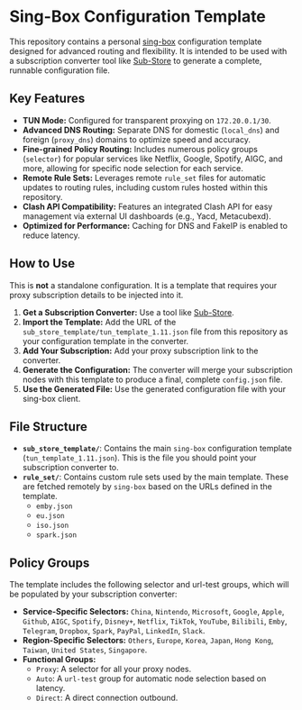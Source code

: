 # Sing-Box Configuration Template

This repository contains a personal [sing-box](https://sing-box.sagernet.org/) configuration template designed for advanced routing and flexibility. It is intended to be used with a subscription converter tool like [Sub-Store](https://github.com/sub-store-org/Sub-Store) to generate a complete, runnable configuration file.

## Key Features

- **TUN Mode:** Configured for transparent proxying on `172.20.0.1/30`.
- **Advanced DNS Routing:** Separate DNS for domestic (`local_dns`) and foreign (`proxy_dns`) domains to optimize speed and accuracy.
- **Fine-grained Policy Routing:** Includes numerous policy groups (`selector`) for popular services like Netflix, Google, Spotify, AIGC, and more, allowing for specific node selection for each service.
- **Remote Rule Sets:** Leverages remote `rule_set` files for automatic updates to routing rules, including custom rules hosted within this repository.
- **Clash API Compatibility:** Features an integrated Clash API for easy management via external UI dashboards (e.g., Yacd, Metacubexd).
- **Optimized for Performance:** Caching for DNS and FakeIP is enabled to reduce latency.

## How to Use

This is **not** a standalone configuration. It is a template that requires your proxy subscription details to be injected into it.

1.  **Get a Subscription Converter:** Use a tool like [Sub-Store](https://github.com/sub-store-org/Sub-Store).
2.  **Import the Template:** Add the URL of the `sub_store_template/tun_template_1.11.json` file from this repository as your configuration template in the converter.
3.  **Add Your Subscription:** Add your proxy subscription link to the converter.
4.  **Generate the Configuration:** The converter will merge your subscription nodes with this template to produce a final, complete `config.json` file.
5.  **Use the Generated File:** Use the generated configuration file with your sing-box client.

## File Structure

- **`sub_store_template/`**: Contains the main `sing-box` configuration template (`tun_template_1.11.json`). This is the file you should point your subscription converter to.
- **`rule_set/`**: Contains custom rule sets used by the main template. These are fetched remotely by `sing-box` based on the URLs defined in the template.
  - `emby.json`
  - `eu.json`
  - `iso.json`
  - `spark.json`

## Policy Groups

The template includes the following selector and url-test groups, which will be populated by your subscription converter:

- **Service-Specific Selectors:** `China`, `Nintendo`, `Microsoft`, `Google`, `Apple`, `Github`, `AIGC`, `Spotify`, `Disney+`, `Netflix`, `TikTok`, `YouTube`, `Bilibili`, `Emby`, `Telegram`, `Dropbox`, `Spark`, `PayPal`, `LinkedIn`, `Slack`.
- **Region-Specific Selectors:** `Others`, `Europe`, `Korea`, `Japan`, `Hong Kong`, `Taiwan`, `United States`, `Singapore`.
- **Functional Groups:**
  - `Proxy`: A selector for all your proxy nodes.
  - `Auto`: A `url-test` group for automatic node selection based on latency.
  - `Direct`: A direct connection outbound.